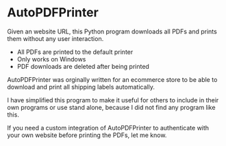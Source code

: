 # AutoPDFPrinter
Given an website URL, this Python program downloads all PDFs and prints them without any user interaction.

- All PDFs are printed to the default printer
- Only works on Windows
- PDF downloads are deleted after being printed

AutoPDFPrinter was orginally written for an ecommerce store to be able to download and print all shipping labels automatically. 
 
I have simplified this program to make it useful for others to include in their own programs or use stand alone, because I did not find any program like this.

If you need a custom integration of AutoPDFPrinter to authenticate with your own website before printing the PDFs, let me know.


